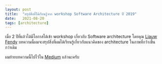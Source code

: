 ```yaml
---
layout: post
title:  "สรุปสิ่งที่ได้เรียนรู้จาก workshop Software Architecture ปี 2019"
date:   2021-08-20
tags: [architecture]
---
```


เมื่อ 2 ปีที่แล้วได้มีโอกาสได้เข้า workshop เกี่ยวกับ Software architecture โดยคุณ [Liauw Fendy](https://au.linkedin.com/in/liauw-fendy) บทความนี้ผมจะสรุปสิ่งที่ผมได้เรียนรู้เกี่ยวกับแนวคิดของ architecture ในภาพที่กว้างขึ้นกว่าเดิม

ผมย้ายบทความนี้ไปไว้ใน [Medium](https://medium.com/nontechcompany/%E0%B8%AA%E0%B8%A3%E0%B8%B8%E0%B8%9B%E0%B8%AA%E0%B8%B4%E0%B9%88%E0%B8%87%E0%B8%97%E0%B8%B5%E0%B9%88%E0%B9%84%E0%B8%94%E0%B9%89%E0%B9%80%E0%B8%A3%E0%B8%B5%E0%B8%A2%E0%B8%99%E0%B8%A3%E0%B8%B9%E0%B9%89%E0%B8%88%E0%B8%B2%E0%B8%81-software-architecture-workshop-%E0%B8%9B%E0%B8%B5-2019-f043f0443948) แล้วนะครับ